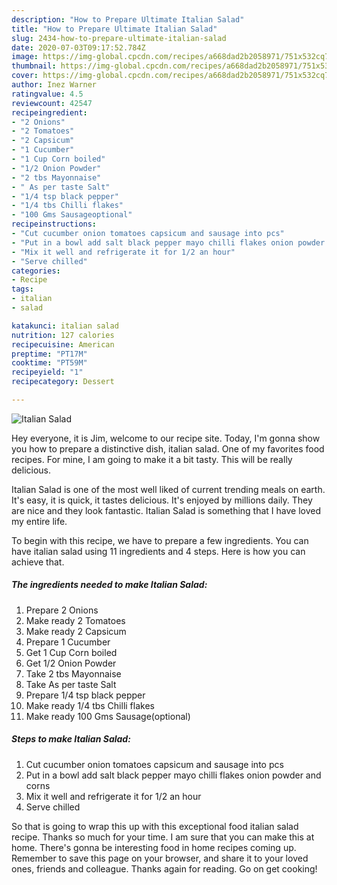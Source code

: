 ```yaml
---
description: "How to Prepare Ultimate Italian Salad"
title: "How to Prepare Ultimate Italian Salad"
slug: 2434-how-to-prepare-ultimate-italian-salad
date: 2020-07-03T09:17:52.784Z
image: https://img-global.cpcdn.com/recipes/a668dad2b2058971/751x532cq70/italian-salad-recipe-main-photo.jpg
thumbnail: https://img-global.cpcdn.com/recipes/a668dad2b2058971/751x532cq70/italian-salad-recipe-main-photo.jpg
cover: https://img-global.cpcdn.com/recipes/a668dad2b2058971/751x532cq70/italian-salad-recipe-main-photo.jpg
author: Inez Warner
ratingvalue: 4.5
reviewcount: 42547
recipeingredient:
- "2 Onions"
- "2 Tomatoes"
- "2 Capsicum"
- "1 Cucumber"
- "1 Cup Corn boiled"
- "1/2 Onion Powder"
- "2 tbs Mayonnaise"
- " As per taste Salt"
- "1/4 tsp black pepper"
- "1/4 tbs Chilli flakes"
- "100 Gms Sausageoptional"
recipeinstructions:
- "Cut cucumber onion tomatoes capsicum and sausage into pcs"
- "Put in a bowl add salt black pepper mayo chilli flakes onion powder and corns"
- "Mix it well and refrigerate it for 1/2 an hour"
- "Serve chilled"
categories:
- Recipe
tags:
- italian
- salad

katakunci: italian salad 
nutrition: 127 calories
recipecuisine: American
preptime: "PT17M"
cooktime: "PT59M"
recipeyield: "1"
recipecategory: Dessert

---
```



![Italian Salad](https://img-global.cpcdn.com/recipes/a668dad2b2058971/751x532cq70/italian-salad-recipe-main-photo.jpg)

Hey everyone, it is Jim, welcome to our recipe site. Today, I'm gonna show you how to prepare a distinctive dish, italian salad. One of my favorites food recipes. For mine, I am going to make it a bit tasty. This will be really delicious.

Italian Salad is one of the most well liked of current trending meals on earth. It's easy, it is quick, it tastes delicious. It's enjoyed by millions daily. They are nice and they look fantastic. Italian Salad is something that I have loved my entire life.




To begin with this recipe, we have to prepare a few ingredients. You can have italian salad using 11 ingredients and 4 steps. Here is how you can achieve that.

<!--inarticleads1-->

##### The ingredients needed to make Italian Salad:

1. Prepare 2 Onions
1. Make ready 2 Tomatoes
1. Make ready 2 Capsicum
1. Prepare 1 Cucumber
1. Get 1 Cup Corn boiled
1. Get 1/2 Onion Powder
1. Take 2 tbs Mayonnaise
1. Take  As per taste Salt
1. Prepare 1/4 tsp black pepper
1. Make ready 1/4 tbs Chilli flakes
1. Make ready 100 Gms Sausage(optional)




<!--inarticleads2-->

##### Steps to make Italian Salad:

1. Cut cucumber onion tomatoes capsicum and sausage into pcs
1. Put in a bowl add salt black pepper mayo chilli flakes onion powder and corns
1. Mix it well and refrigerate it for 1/2 an hour
1. Serve chilled




So that is going to wrap this up with this exceptional food italian salad recipe. Thanks so much for your time. I am sure that you can make this at home. There's gonna be interesting food in home recipes coming up. Remember to save this page on your browser, and share it to your loved ones, friends and colleague. Thanks again for reading. Go on get cooking!
